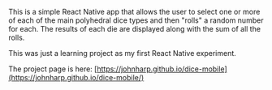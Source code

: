This is a simple React Native app that allows the user to select one or more
of each of the main polyhedral dice types and then "rolls" a random number for
each.  The results of each die are displayed along with the sum of all the rolls.

This was just a learning project as my first React Native experiment.

The project page is here:
[https://johnharp.github.io/dice-mobile](https://johnharp.github.io/dice-mobile/)

